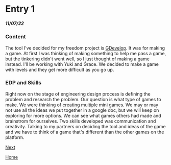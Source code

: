 # Entry 1
##### 11/07/22

### Content
The tool I've decided for my freedom project is [GDevelop](https://gdevelop.io/). It was for making a game. At first I was thinking of making something to help me pass a game, but the tinkering didn't went well, so I just thought of making a game instead. I'll be working with Yuki and Grace. We decided to make a game with levels and they get more difficult as you go up.

### EDP and Skills
Right now on the stage of engineering design process is defining the problem and research the problem. Our question is what type of games to make. We were thinking of creating multiple mini games. We may or may not use all the ideas we put together in a google doc, but we will keep on exploring for more options. We can see what games others had made and brainstrom for ourselves. Two skills developed was communication and creativity. Talking to my partners on deciding the tool and ideas of the game and we have to think of a game that's different than the other games on the platform.

[Next](entry02.md)

[Home](../README.md)
